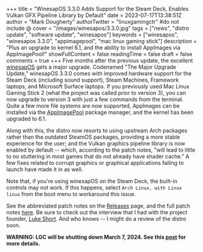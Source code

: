 +++
title = "WinesapOS 3.3.0 Adds Support for the Steam Deck, Enables Vulkan GFX Pipeline Library by Default"
date = 2023-07-17T13:38:51Z
author = "Mark Dougherty"
authorTwitter = "linuxgamingctr" #do not include @
cover = "/images/winesapos/3.3.0.jpg"
tags = ["news", "distro update", "software update", "winesapos"]
keywords = ["winesapos", "winesapos 3.3.0", "appimagepool", "mac linux gaming stick"]
description = "Plus an upgrade to kernel 6.1, and the ability to install AppImages via AppImagePool!"
showFullContent = false
readingTime = false
draft = false
comments = true
+++
Five months after the previous update, the excellent [winesapOS](https://linuxgamingcentral.com/tags/winesapos/) gets a major upgrade. Codenamed "The Major Upgrade Update," winesapOS 3.3.0 comes with improved hardware support for the Steam Deck (including sound support), Steam Machines, Framework laptops, and Microsoft Surface laptops. If you previously used Mac Linux Gaming Stick 2 (what the project was called prior to version 3), you can now upgrade to version 3 with just a few commands from the terminal. Quite a few more file systems are now supported, AppImages can be installed via the [AppImagePool](https://github.com/prateekmedia/appimagepool) package manager, and the kernel has been upgraded to 6.1.

Along with this, the distro now resorts to using upstream Arch packages rather than the outdated SteamOS packages, providing a more stable experience for the user; and the Vulkan graphics pipeline library is now enabled by default -- which, according to the patch notes, "will lead to little to no stuttering in most games that do not already have shader cache." A few fixes related to corrupt graphics or graphical applications failing to launch have made it in as well.

Note that, if you're using winesapOS on the Steam Deck, the built-in controls may not work. If this happens, select `Arch Linux, with Linux linux` from the boot menu to workaround this issue.

See the abbreviated patch notes on the [Releases](https://github.com/LukeShortCloud/winesapOS/releases/tag/3.3.0) page, and the full patch notes [here](https://github.com/LukeShortCloud/winesapOS/blob/3.3.0/CHANGELOG.md). Be sure to check out the interview that I had with the project founder, [Luke Short](https://linuxgamingcentral.com/posts/interview-with-luke-short-creator-of-winesapos/). And who knows -- I might do a review of the distro soon.

**WARNING: LGC will be shutting down March 7, 2024. See this [post](https://linuxgamingcentral.com/posts/the-end-of-lgc/) for more details.**
